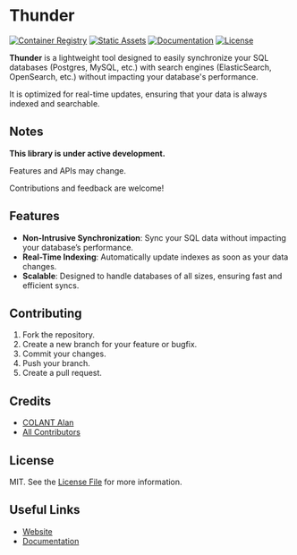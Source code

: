 # Thunder

[![Container Registry](https://img.shields.io/github/release/quix-labs/thunder?label=Latest%20Version&sort=semver)](https://github.com/quix-labs/thunder/releases/latest)
[![Static Assets](https://img.shields.io/github/actions/workflow/status/quix-labs/thunder/goreleaser.yml?label=Static%20Assets)](https://github.com/quix-labs/thunder/actions/workflows/goreleaser.yml)
[![Documentation](https://img.shields.io/github/actions/workflow/status/quix-labs/thunder/deploy_docs.yml?label=Documentation)](https://thunder.quix-labs.com/guide)
[![License](https://img.shields.io/github/license/quix-labs/thunder?color=blue)](https://github.com/quix-labs/thunder/blob/main/LICENSE.md)

**Thunder** is a lightweight tool designed to easily synchronize your SQL databases (Postgres, MySQL, etc.) with search
engines (ElasticSearch, OpenSearch, etc.) without impacting your database's performance.

It is optimized for real-time updates, ensuring that your data is always indexed and searchable.

## Notes

**This library is under active development.**

Features and APIs may change.

Contributions and feedback are welcome!

## Features

- **Non-Intrusive Synchronization**: Sync your SQL data without impacting your database’s performance.
- **Real-Time Indexing**: Automatically update indexes as soon as your data changes.
- **Scalable**: Designed to handle databases of all sizes, ensuring fast and efficient syncs.

## Contributing

1. Fork the repository.
2. Create a new branch for your feature or bugfix.
3. Commit your changes.
4. Push your branch.
5. Create a pull request.

## Credits

- [COLANT Alan](https://github.com/alancolant)
- [All Contributors](../../contributors)

## License

MIT. See the [License File](LICENSE.md) for more information.

## Useful Links

- [Website](https://thunder.quix-labs.com)
- [Documentation](https://thunder.quix-labs.com/guide)
